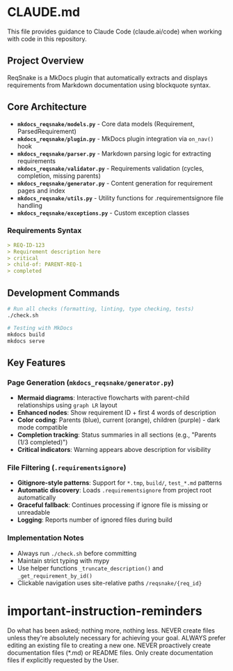 # CLAUDE.md

This file provides guidance to Claude Code (claude.ai/code) when working with code in this repository.

## Project Overview

ReqSnake is a MkDocs plugin that automatically extracts and displays requirements from Markdown documentation using blockquote syntax.

## Core Architecture

- **`mkdocs_reqsnake/models.py`** - Core data models (Requirement, ParsedRequirement)
- **`mkdocs_reqsnake/plugin.py`** - MkDocs plugin integration via `on_nav()` hook
- **`mkdocs_reqsnake/parser.py`** - Markdown parsing logic for extracting requirements
- **`mkdocs_reqsnake/validator.py`** - Requirements validation (cycles, completion, missing parents)
- **`mkdocs_reqsnake/generator.py`** - Content generation for requirement pages and index
- **`mkdocs_reqsnake/utils.py`** - Utility functions for .requirementsignore file handling
- **`mkdocs_reqsnake/exceptions.py`** - Custom exception classes

### Requirements Syntax

```markdown
> REQ-ID-123
> Requirement description here
> critical
> child-of: PARENT-REQ-1
> completed
```

## Development Commands

```bash
# Run all checks (formatting, linting, type checking, tests)
./check.sh

# Testing with MkDocs
mkdocs build
mkdocs serve
```

## Key Features

### Page Generation (`mkdocs_reqsnake/generator.py`)

- **Mermaid diagrams**: Interactive flowcharts with parent-child relationships using `graph LR` layout
- **Enhanced nodes**: Show requirement ID + first 4 words of description
- **Color coding**: Parents (blue), current (orange), children (purple) - dark mode compatible
- **Completion tracking**: Status summaries in all sections (e.g., "Parents (1/3 completed)")
- **Critical indicators**: Warning appears above description for visibility

### File Filtering (`.requirementsignore`)

- **Gitignore-style patterns**: Support for `*.tmp`, `build/`, `test_*.md` patterns
- **Automatic discovery**: Loads `.requirementsignore` from project root automatically
- **Graceful fallback**: Continues processing if ignore file is missing or unreadable
- **Logging**: Reports number of ignored files during build

### Implementation Notes

- Always run `./check.sh` before committing
- Maintain strict typing with mypy
- Use helper functions `_truncate_description()` and `_get_requirement_by_id()`
- Clickable navigation uses site-relative paths `/reqsnake/{req_id}`

# important-instruction-reminders

Do what has been asked; nothing more, nothing less.
NEVER create files unless they're absolutely necessary for achieving your goal.
ALWAYS prefer editing an existing file to creating a new one.
NEVER proactively create documentation files (\*.md) or README files. Only create documentation files if explicitly requested by the User.
